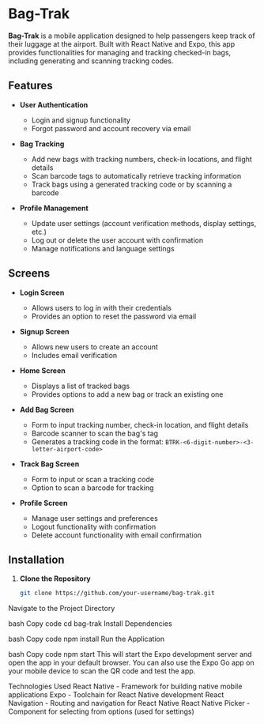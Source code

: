 # Bag-Trak

**Bag-Trak** is a mobile application designed to help passengers keep track of their luggage at the airport. Built with React Native and Expo, this app provides functionalities for managing and tracking checked-in bags, including generating and scanning tracking codes.

## Features

- **User Authentication**
  - Login and signup functionality
  - Forgot password and account recovery via email

- **Bag Tracking**
  - Add new bags with tracking numbers, check-in locations, and flight details
  - Scan barcode tags to automatically retrieve tracking information
  - Track bags using a generated tracking code or by scanning a barcode

- **Profile Management**
  - Update user settings (account verification methods, display settings, etc.)
  - Log out or delete the user account with confirmation
  - Manage notifications and language settings

## Screens

- **Login Screen**
  - Allows users to log in with their credentials
  - Provides an option to reset the password via email

- **Signup Screen**
  - Allows new users to create an account
  - Includes email verification

- **Home Screen**
  - Displays a list of tracked bags
  - Provides options to add a new bag or track an existing one

- **Add Bag Screen**
  - Form to input tracking number, check-in location, and flight details
  - Barcode scanner to scan the bag's tag
  - Generates a tracking code in the format: `BTRK-<6-digit-number>-<3-letter-airport-code>`

- **Track Bag Screen**
  - Form to input or scan a tracking code
  - Option to scan a barcode for tracking

- **Profile Screen**
  - Manage user settings and preferences
  - Logout functionality with confirmation
  - Delete account functionality with email confirmation

## Installation

1. **Clone the Repository**

   ```bash
   git clone https://github.com/your-username/bag-trak.git
Navigate to the Project Directory

bash
Copy code
cd bag-trak
Install Dependencies

bash
Copy code
npm install
Run the Application

bash
Copy code
npm start
This will start the Expo development server and open the app in your default browser. You can also use the Expo Go app on your mobile device to scan the QR code and test the app.

Technologies Used
React Native - Framework for building native mobile applications
Expo - Toolchain for React Native development
React Navigation - Routing and navigation for React Native
React Native Picker - Component for selecting from options (used for settings)
